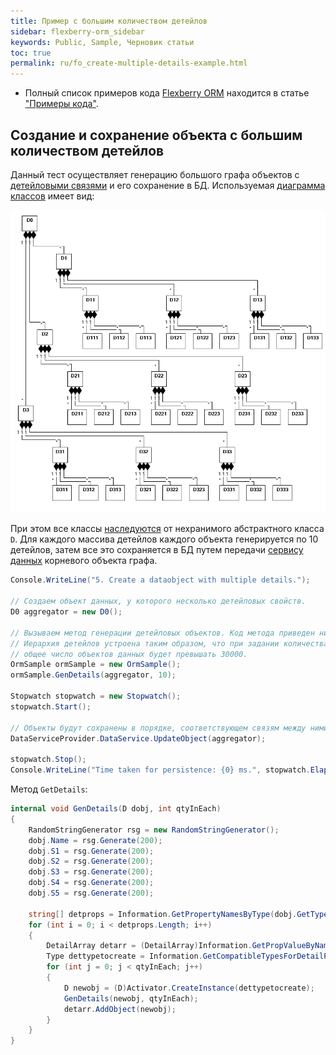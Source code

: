 ```yaml
---
title: Пример с большим количеством детейлов
sidebar: flexberry-orm_sidebar
keywords: Public, Sample, Черновик статьи
toc: true
permalink: ru/fo_create-multiple-details-example.html
---
```


* Полный список примеров кода [Flexberry ORM](fo_flexberry-orm.html) находится в статье ["Примеры кода"](fo_code-samples.html).

## Создание и сохранение объекта с большим количеством детейлов

Данный тест осуществляет генерацию большого графа объектов с [детейловыми связями](fo_detail-associations-properties.html) и его сохранение в БД.
Используемая [диаграмма классов](fd_class-diagram.html) имеет вид:

![Sample Picture Caption](/images/pages/products/flexberry-orm/create-multiple-details-example/Details.png)

При этом все классы [наследуются](fo_inheritance.html) от нехранимого абстрактного класса `D`.
Для каждого массива детейлов каждого объекта генерируется по 10 детейлов, затем все это сохраняется в БД путем передачи [сервису данных](fo_data-service.html) корневого объекта графа.

```cs
Console.WriteLine("5. Create a dataobject with multiple details.");

// Создаем объект данных, у которого несколько детейловых свойств. 
D0 aggregator = new D0();

// Вызываем метод генерации детейловых объектов. Код метода приведен ниже.
// Иерархия детейлов устроена таким образом, что при задании количества детейлов 10 для каждого объекта
// общее число объектов данных будет превышать 30000.
OrmSample ormSample = new OrmSample();
ormSample.GenDetails(aggregator, 10);

Stopwatch stopwatch = new Stopwatch();
stopwatch.Start();

// Объекты будут сохранены в порядке, соответствующем связям между ними (от корня до кончиков).
DataServiceProvider.DataService.UpdateObject(aggregator);

stopwatch.Stop();
Console.WriteLine("Time taken for persistence: {0} ms.", stopwatch.ElapsedMilliseconds);
```

Метод `GetDetails`:

```cs
internal void GenDetails(D dobj, int qtyInEach)
{
    RandomStringGenerator rsg = new RandomStringGenerator();
    dobj.Name = rsg.Generate(200);
    dobj.S1 = rsg.Generate(200);
    dobj.S2 = rsg.Generate(200);
    dobj.S3 = rsg.Generate(200);
    dobj.S4 = rsg.Generate(200);
    dobj.S5 = rsg.Generate(200);

    string[] detprops = Information.GetPropertyNamesByType(dobj.GetType(), typeof(DetailArray));
    for (int i = 0; i < detprops.Length; i++)
    {
        DetailArray detarr = (DetailArray)Information.GetPropValueByName(dobj, detprops[i]);
        Type dettypetocreate = Information.GetCompatibleTypesForDetailProperty(dobj.GetType(), detprops[i])[0];
        for (int j = 0; j < qtyInEach; j++)
        {
            D newobj = (D)Activator.CreateInstance(dettypetocreate);
            GenDetails(newobj, qtyInEach);
            detarr.AddObject(newobj);
        }
    }
}
```
